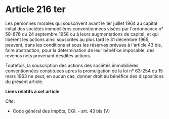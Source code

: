 # Article 216 ter

Les personnes morales qui souscrivent avant le 1er juillet 1964 au capital initial des sociétés immobilières conventionnées
visées par l'ordonnance n° 58-876 du 24 septembre 1958 ou à leurs augmentations de capital, et qui libèrent les actions ainsi
souscrites au plus tard le 31 décembre 1965, peuvent, dans les conditions et sous les réserves prévues à l'article 43 bis,
faire abstraction, pour la détermination de leur bénéfice imposable, des revenus nets provenant desdites actions. 

Toutefois, la souscription des actions des sociétés immobilières conventionnées constituées après la promulgation de la loi
n° 63-254 du 15 mars 1963 ne peut, en aucun cas, donner droit au bénéfice des dispositions du présent article.

**Liens relatifs à cet article**

_Cite_:

  - Code général des impôts, CGI. - art. 43 bis (V)
